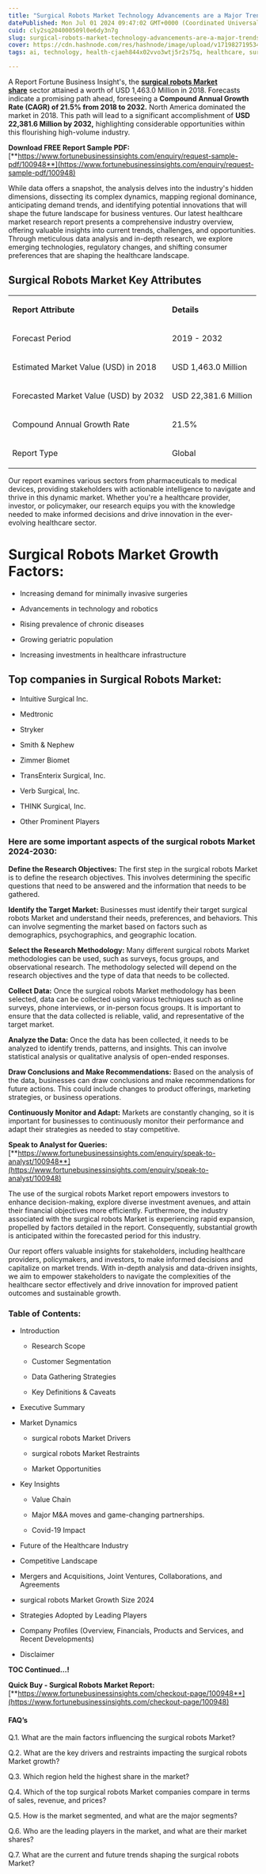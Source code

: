 ```yaml
---
title: "Surgical Robots Market Technology Advancements are a Major Trends (2024-2032)"
datePublished: Mon Jul 01 2024 09:47:02 GMT+0000 (Coordinated Universal Time)
cuid: cly2sq204000509l0e6dy3n7g
slug: surgical-robots-market-technology-advancements-are-a-major-trends-2024-2032
cover: https://cdn.hashnode.com/res/hashnode/image/upload/v1719827195348/9f4cef5b-6620-4500-86d3-ed13301aa036.png
tags: ai, technology, health-cjaeh844x02vvo3wtj5r2s75q, healthcare, surgical-robots-market

---
```


A Report Fortune Business Insight's, the [**surgical robots Market share**](https://www.fortunebusinessinsights.com/industry-reports/surgical-robots-market-100948) sector attained a worth of USD 1,463.0 Million in 2018. Forecasts indicate a promising path ahead, foreseeing a **Compound Annual Growth Rate (CAGR) of 21.5% from 2018 to 2032.** North America dominated the market in 2018. This path will lead to a significant accomplishment of **USD 22,381.6 Million by 2032,** highlighting considerable opportunities within this flourishing high-volume industry.

**Download FREE Report Sample PDF:** [**https://www.fortunebusinessinsights.com/enquiry/request-sample-pdf/100948**](https://www.fortunebusinessinsights.com/enquiry/request-sample-pdf/100948)

While data offers a snapshot, the analysis delves into the industry's hidden dimensions, dissecting its complex dynamics, mapping regional dominance, anticipating demand trends, and identifying potential innovations that will shape the future landscape for business ventures. Our latest healthcare market research report presents a comprehensive industry overview, offering valuable insights into current trends, challenges, and opportunities. Through meticulous data analysis and in-depth research, we explore emerging technologies, regulatory changes, and shifting consumer preferences that are shaping the healthcare landscape.

## **Surgical Robots Market Key Attributes**

<table><tbody><tr><td colspan="1" rowspan="1"><p><strong>Report Attribute</strong></p></td><td colspan="1" rowspan="1"><p><strong>Details</strong></p></td></tr><tr><td colspan="1" rowspan="1"><p>Forecast Period</p></td><td colspan="1" rowspan="1"><p>2019 - 2032</p></td></tr><tr><td colspan="1" rowspan="1"><p>Estimated Market Value (USD) in&nbsp;2018</p></td><td colspan="1" rowspan="1"><p>USD 1,463.0 Million</p></td></tr><tr><td colspan="1" rowspan="1"><p>Forecasted Market Value (USD) by&nbsp;2032</p></td><td colspan="1" rowspan="1"><p>USD 22,381.6 Million</p></td></tr><tr><td colspan="1" rowspan="1"><p>Compound Annual Growth Rate</p></td><td colspan="1" rowspan="1"><p>21.5%</p></td></tr><tr><td colspan="1" rowspan="1"><p>Report Type</p></td><td colspan="1" rowspan="1"><p>Global</p></td></tr></tbody></table>

Our report examines various sectors from pharmaceuticals to medical devices, providing stakeholders with actionable intelligence to navigate and thrive in this dynamic market. Whether you're a healthcare provider, investor, or policymaker, our research equips you with the knowledge needed to make informed decisions and drive innovation in the ever-evolving healthcare sector.

# Surgical Robots Market Growth Factors:

* Increasing demand for minimally invasive surgeries
    
* Advancements in technology and robotics
    
* Rising prevalence of chronic diseases
    
* Growing geriatric population
    
* Increasing investments in healthcare infrastructure
    

## **Top companies in Surgical Robots Market:**

* Intuitive Surgical Inc.
    
* Medtronic
    
* Stryker
    
* Smith & Nephew
    
* Zimmer Biomet
    
* TransEnterix Surgical, Inc.
    
* Verb Surgical, Inc.
    
* THINK Surgical, Inc.
    
* Other Prominent Players
    

### **Here are some important aspects of the surgical robots Market 2024-2030:**

**Define the Research Objectives:** The first step in the surgical robots Market is to define the research objectives. This involves determining the specific questions that need to be answered and the information that needs to be gathered.

**Identify the Target Market:** Businesses must identify their target surgical robots Market and understand their needs, preferences, and behaviors. This can involve segmenting the market based on factors such as demographics, psychographics, and geographic location.

**Select the Research Methodology:** Many different surgical robots Market methodologies can be used, such as surveys, focus groups, and observational research. The methodology selected will depend on the research objectives and the type of data that needs to be collected.

**Collect Data:** Once the surgical robots Market methodology has been selected, data can be collected using various techniques such as online surveys, phone interviews, or in-person focus groups. It is important to ensure that the data collected is reliable, valid, and representative of the target market.

**Analyze the Data:** Once the data has been collected, it needs to be analyzed to identify trends, patterns, and insights. This can involve statistical analysis or qualitative analysis of open-ended responses.

**Draw Conclusions and Make Recommendations:** Based on the analysis of the data, businesses can draw conclusions and make recommendations for future actions. This could include changes to product offerings, marketing strategies, or business operations.

**Continuously Monitor and Adapt:** Markets are constantly changing, so it is important for businesses to continuously monitor their performance and adapt their strategies as needed to stay competitive.

**Speak to Analyst for Queries:** [**https://www.fortunebusinessinsights.com/enquiry/speak-to-analyst/100948**](https://www.fortunebusinessinsights.com/enquiry/speak-to-analyst/100948)

The use of the surgical robots Market report empowers investors to enhance decision-making, explore diverse investment avenues, and attain their financial objectives more efficiently. Furthermore, the industry associated with the surgical robots Market is experiencing rapid expansion, propelled by factors detailed in the report. Consequently, substantial growth is anticipated within the forecasted period for this industry.

Our report offers valuable insights for stakeholders, including healthcare providers, policymakers, and investors, to make informed decisions and capitalize on market trends. With in-depth analysis and data-driven insights, we aim to empower stakeholders to navigate the complexities of the healthcare sector effectively and drive innovation for improved patient outcomes and sustainable growth.

### **Table of Contents:**

* Introduction
    
    * Research Scope
        
    * Customer Segmentation
        
    * Data Gathering Strategies
        
    * Key Definitions & Caveats
        
* Executive Summary
    
* Market Dynamics
    
    * surgical robots Market Drivers
        
    * surgical robots Market Restraints
        
    * Market Opportunities
        
* Key Insights
    
    * Value Chain
        
    * Major M&A moves and game-changing partnerships.
        
    * Covid-19 Impact
        
* Future of the Healthcare Industry
    
* Competitive Landscape
    
* Mergers and Acquisitions, Joint Ventures, Collaborations, and Agreements
    
* surgical robots Market Growth Size 2024
    
* Strategies Adopted by Leading Players
    
* Company Profiles (Overview, Financials, Products and Services, and Recent Developments)
    
* Disclaimer
    

**TOC Continued…!**

**Quick Buy - Surgical Robots Market Report:** [**https://www.fortunebusinessinsights.com/checkout-page/100948**](https://www.fortunebusinessinsights.com/checkout-page/100948)

#### **FAQ’s**

Q.1. What are the main factors influencing the surgical robots Market?

Q.2. What are the key drivers and restraints impacting the surgical robots Market growth?

Q.3. Which region held the highest share in the market?

Q.4. Which of the top surgical robots Market companies compare in terms of sales, revenue, and prices?

Q.5. How is the market segmented, and what are the major segments?

Q.6. Who are the leading players in the market, and what are their market shares?

Q.7. What are the current and future trends shaping the surgical robots Market?